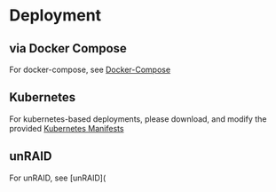 # Deployment

## via Docker Compose

For docker-compose, see [Docker-Compose](./../Examples/Docker-Compose/README.md)

## Kubernetes

For kubernetes-based deployments, please download, and modify the provided [Kubernetes Manifests](./../Examples/Kubernetes/manifests.yaml)

## unRAID

For unRAID, see [unRAID](
